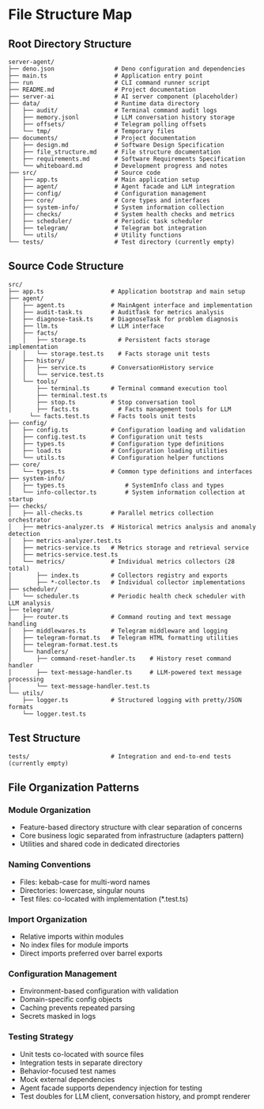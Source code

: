 # File Structure Map

## Root Directory Structure

```
server-agent/
├── deno.json                 # Deno configuration and dependencies
├── main.ts                   # Application entry point
├── run                       # CLI command runner script
├── README.md                 # Project documentation
├── server-ai                 # AI server component (placeholder)
├── data/                     # Runtime data directory
│   ├── audit/                # Terminal command audit logs
│   ├── memory.jsonl          # LLM conversation history storage
│   ├── offsets/              # Telegram polling offsets
│   └── tmp/                  # Temporary files
├── documents/                # Project documentation
│   ├── design.md             # Software Design Specification
│   ├── file_structure.md     # File structure documentation
│   ├── requirements.md       # Software Requirements Specification
│   └── whiteboard.md         # Development progress and notes
├── src/                      # Source code
│   ├── app.ts                # Main application setup
│   ├── agent/                # Agent facade and LLM integration
│   ├── config/               # Configuration management
│   ├── core/                 # Core types and interfaces
│   ├── system-info/          # System information collection
│   ├── checks/               # System health checks and metrics
│   ├── scheduler/            # Periodic task scheduler
│   ├── telegram/             # Telegram bot integration
│   └── utils/                # Utility functions
└── tests/                    # Test directory (currently empty)
```

## Source Code Structure

```
src/
├── app.ts                   # Application bootstrap and main setup
├── agent/
│   ├── agent.ts             # MainAgent interface and implementation
│   ├── audit-task.ts        # AuditTask for metrics analysis
│   ├── diagnose-task.ts     # DiagnoseTask for problem diagnosis
│   ├── llm.ts               # LLM interface
│   ├── facts/
│   │   ├── storage.ts         # Persistent facts storage implementation
│   │   └── storage.test.ts    # Facts storage unit tests
│   ├── history/
│   │   ├── service.ts       # ConversationHistory service
│   │   └── service.test.ts
│   └── tools/
│       ├── terminal.ts      # Terminal command execution tool
│       ├── terminal.test.ts
│       ├── stop.ts          # Stop conversation tool
│       ├── facts.ts           # Facts management tools for LLM
      └── facts.test.ts      # Facts tools unit tests
├── config/
│   ├── config.ts            # Configuration loading and validation
│   ├── config.test.ts       # Configuration unit tests
│   ├── types.ts             # Configuration type definitions
│   ├── load.ts              # Configuration loading utilities
│   └── utils.ts             # Configuration helper functions
├── core/
│   └── types.ts             # Common type definitions and interfaces
├── system-info/
│   ├── types.ts                 # SystemInfo class and types
│   └── info-collector.ts        # System information collection at startup
├── checks/
│   ├── all-checks.ts        # Parallel metrics collection orchestrator
│   ├── metrics-analyzer.ts  # Historical metrics analysis and anomaly detection
│   ├── metrics-analyzer.test.ts
│   ├── metrics-service.ts   # Metrics storage and retrieval service
│   ├── metrics-service.test.ts
│   └── metrics/             # Individual metrics collectors (28 total)
│       ├── index.ts         # Collectors registry and exports
│       ├── *-collector.ts   # Individual collector implementations
├── scheduler/
│   └── scheduler.ts         # Periodic health check scheduler with LLM analysis
├── telegram/
│   ├── router.ts            # Command routing and text message handling
│   ├── middlewares.ts       # Telegram middleware and logging
│   ├── telegram-format.ts   # Telegram HTML formatting utilities
│   ├── telegram-format.test.ts
│   └── handlers/
│       ├── command-reset-handler.ts    # History reset command handler
│       ├── text-message-handler.ts     # LLM-powered text message processing
│       └── text-message-handler.test.ts
└── utils/
    ├── logger.ts            # Structured logging with pretty/JSON formats
    └── logger.test.ts
```

## Test Structure

```
tests/                       # Integration and end-to-end tests (currently empty)
```

## File Organization Patterns

### Module Organization

- Feature-based directory structure with clear separation of concerns
- Core business logic separated from infrastructure (adapters pattern)
- Utilities and shared code in dedicated directories

### Naming Conventions

- Files: kebab-case for multi-word names
- Directories: lowercase, singular nouns
- Test files: co-located with implementation (*.test.ts)

### Import Organization

- Relative imports within modules
- No index files for module imports
- Direct imports preferred over barrel exports

### Configuration Management

- Environment-based configuration with validation
- Domain-specific config objects
- Caching prevents repeated parsing
- Secrets masked in logs

### Testing Strategy

- Unit tests co-located with source files
- Integration tests in separate directory
- Behavior-focused test names
- Mock external dependencies
- Agent facade supports dependency injection for testing
- Test doubles for LLM client, conversation history, and prompt renderer
